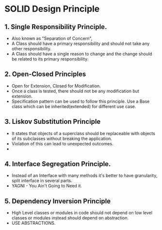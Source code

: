 # SOLID Design Principle

## 1. Single Responsibility Principle.

- Also known as "Separation of Concern",
- A Class should have a primary responsibility and should not take any other responsibility.
- A Class should have a single reason to change and the change should be related to its primary responsibility.

## 2. Open-Closed Principles

- Open for Extension, Closed for Modification.
- Once a class is tested, there should not be any modification but extension.
- Specification pattern can be used to follow this principle. Use a Base class which can be inherited(extended) for different use case.

## 3. Liskov Substitution Principle

- It states that objects of a superclass should be replaceable with objects of its subclasses without breaking the application.
- Violation of this can lead to unexpected outcomes.
- 
## 4. Interface Segregation Principle.

- Instead of an Interface with many methods it's better to have granularity, split interface in several parts.
- YAGNI - You Ain't Going to Need it.

## 5. Dependency Inversion Principle

- High Level classes or modules in code should not depend on low level classes or modules instead should depend on abstraction.
- USE ABSTRACTIONS.